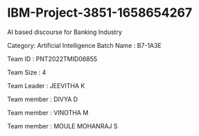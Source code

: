 # IBM-Project-3851-1658654267
AI based discourse for Banking Industry

Category: Artificial Intelligence
Batch Name : B7-1A3E

Team ID : PNT2022TMID06855

Team Size : 4

Team Leader : JEEVITHA K

Team member : DIVYA D

Team member : VINOTHA M

Team member : MOULE MOHANRAJ S
